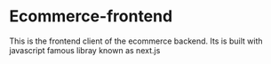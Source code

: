# Ecommerce-frontend
This is the frontend client of the ecommerce backend. Its is built with javascript famous libray known as next.js
